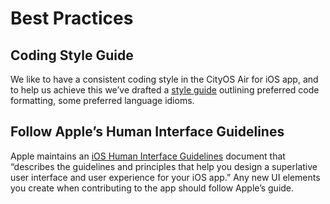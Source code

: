 # Best Practices

## Coding Style Guide

We like to have a consistent coding style in the CityOS Air for iOS app, and to help us achieve this we’ve drafted a [style guide](coding-style-guide.md) outlining preferred code formatting, some preferred language idioms.

## Follow Apple’s Human Interface Guidelines

Apple maintains an [iOS Human Interface Guidelines](https://developer.apple.com/design/human-interface-guidelines/ios/overview/themes/) document that “describes the guidelines and principles that help you design a superlative user interface and user experience for your iOS app.” Any new UI elements you create when contributing to the app should follow Apple’s guide.